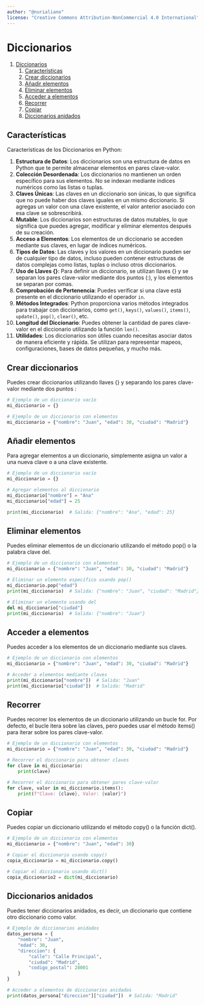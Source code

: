 ```yaml
---
author: "@nurialiano"
license: "Creative Commons Attribution-NonCommercial 4.0 International"
---
```


# Diccionarios

1. [Diccionarios](#diccionarios)
   1. [Características](#características)
   2. [Crear diccionarios](#crear-diccionarios)
   3. [Añadir elementos](#añadir-elementos)
   4. [Eliminar elementos](#eliminar-elementos)
   5. [Acceder a elementos](#acceder-a-elementos)
   6. [Recorrer](#recorrer)
   7. [Copiar](#copiar)
   8. [Diccionarios anidados](#diccionarios-anidados)

## Características

Características de los Diccionarios en Python:

1. **Estructura de Datos**: Los diccionarios son una estructura de datos en Python que te permite almacenar elementos en pares clave-valor.
2. **Colección Desordenada**: Los diccionarios no mantienen un orden específico para sus elementos. No se indexan mediante índices numéricos como las listas o tuplas.
3. **Claves Únicas**: Las claves en un diccionario son únicas, lo que significa que no puede haber dos claves iguales en un mismo diccionario. Si agregas un valor con una clave existente, el valor anterior asociado con esa clave se sobrescribirá.
4. **Mutable**: Los diccionarios son estructuras de datos mutables, lo que significa que puedes agregar, modificar y eliminar elementos después de su creación.
5. **Acceso a Elementos**: Los elementos de un diccionario se acceden mediante sus claves, en lugar de índices numéricos.
6. **Tipos de Datos**: Las claves y los valores en un diccionario pueden ser de cualquier tipo de datos, incluso pueden contener estructuras de datos complejas como listas, tuplas o incluso otros diccionarios.
7. **Uso de Llaves {}**: Para definir un diccionario, se utilizan llaves {} y se separan los pares clave-valor mediante dos puntos (:), y los elementos se separan por comas.
8. **Comprobación de Pertenencia**: Puedes verificar si una clave está presente en el diccionario utilizando el operador `in`.
9. **Métodos Integrados**: Python proporciona varios métodos integrados para trabajar con diccionarios, como `get()`, `keys()`, `values()`, `items()`, `update()`, `pop()`, `clear()`, etc.
10. **Longitud del Diccionario**: Puedes obtener la cantidad de pares clave-valor en el diccionario utilizando la función `len()`.
11. **Utilidades**: Los diccionarios son útiles cuando necesitas asociar datos de manera eficiente y rápida. Se utilizan para representar mapeos, configuraciones, bases de datos pequeñas, y mucho más.

## Crear diccionarios

Puedes crear diccionarios utilizando llaves {} y separando los pares clave-valor mediante dos puntos :

~~~py
# Ejemplo de un diccionario vacío
mi_diccionario = {}

# Ejemplo de un diccionario con elementos
mi_diccionario = {"nombre": "Juan", "edad": 30, "ciudad": "Madrid"}
~~~

## Añadir elementos

Para agregar elementos a un diccionario, simplemente asigna un valor a una nueva clave o a una clave existente.

~~~py
# Ejemplo de un diccionario vacío
mi_diccionario = {}

# Agregar elementos al diccionario
mi_diccionario["nombre"] = "Ana"
mi_diccionario["edad"] = 25

print(mi_diccionario)  # Salida: {"nombre": "Ana", "edad": 25}
~~~

## Eliminar elementos

Puedes eliminar elementos de un diccionario utilizando el método pop() o la palabra clave del.

~~~py
# Ejemplo de un diccionario con elementos
mi_diccionario = {"nombre": "Juan", "edad": 30, "ciudad": "Madrid"}

# Eliminar un elemento específico usando pop()
mi_diccionario.pop("edad")
print(mi_diccionario)  # Salida: {"nombre": "Juan", "ciudad": "Madrid"}

# Eliminar un elemento usando del
del mi_diccionario["ciudad"]
print(mi_diccionario)  # Salida: {"nombre": "Juan"}
~~~

## Acceder a elementos

Puedes acceder a los elementos de un diccionario mediante sus claves.

~~~py
# Ejemplo de un diccionario con elementos
mi_diccionario = {"nombre": "Juan", "edad": 30, "ciudad": "Madrid"}

# Acceder a elementos mediante claves
print(mi_diccionario["nombre"])  # Salida: "Juan"
print(mi_diccionario["ciudad"])  # Salida: "Madrid"
~~~

## Recorrer

Puedes recorrer los elementos de un diccionario utilizando un bucle for. Por defecto, el bucle itera sobre las claves, pero puedes usar el método items() para iterar sobre los pares clave-valor.

~~~py
# Ejemplo de un diccionario con elementos
mi_diccionario = {"nombre": "Juan", "edad": 30, "ciudad": "Madrid"}

# Recorrer el diccionario para obtener claves
for clave in mi_diccionario:
    print(clave)

# Recorrer el diccionario para obtener pares clave-valor
for clave, valor in mi_diccionario.items():
    print(f"Clave: {clave}, Valor: {valor}")
~~~

## Copiar

Puedes copiar un diccionario utilizando el método copy() o la función dict().

~~~py
# Ejemplo de un diccionario con elementos
mi_diccionario = {"nombre": "Juan", "edad": 30}

# Copiar el diccionario usando copy()
copia_diccionario = mi_diccionario.copy()

# Copiar el diccionario usando dict()
copia_diccionario2 = dict(mi_diccionario)
~~~

## Diccionarios anidados

Puedes tener diccionarios anidados, es decir, un diccionario que contiene otro diccionario como valor.

~~~py
# Ejemplo de diccionarios anidados
datos_persona = {
    "nombre": "Juan",
    "edad": 30,
    "direccion": {
        "calle": "Calle Principal",
        "ciudad": "Madrid",
        "codigo_postal": 28001
    }
}

# Acceder a elementos de diccionarios anidados
print(datos_persona["direccion"]["ciudad"])  # Salida: "Madrid"
~~~
